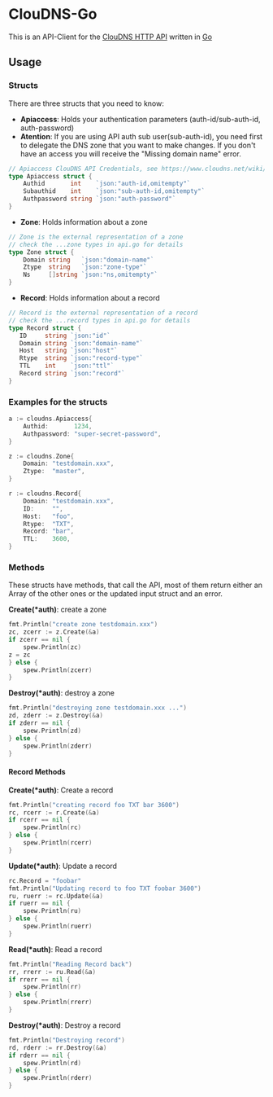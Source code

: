 # ClouDNS-Go

This is an API-Client for the [ClouDNS HTTP API](https://www.cloudns.net/wiki/article/42/) written in [Go](https://golang.org)

## Usage

### Structs

There are three structs that you need to know:

 * **Apiaccess**: Holds your authentication parameters (auth-id/sub-auth-id, auth-password)
 * **Atention**: If you are using API auth sub user(sub-auth-id), you need first to delegate the DNS zone that you want to make changes. If you don't have an access you will receive the "Missing domain name" error.
```go
// Apiaccess ClouDNS API Credentials, see https://www.cloudns.net/wiki/article/42/
type Apiaccess struct {
	Authid       int    `json:"auth-id,omitempty"`
	Subauthid    int    `json:"sub-auth-id,omitempty"`
	Authpassword string `json:"auth-password"`
}
```

 * **Zone**: Holds information about a zone
```go
// Zone is the external representation of a zone
// check the ...zone types in api.go for details
type Zone struct {
	Domain string   `json:"domain-name"`
	Ztype  string   `json:"zone-type"`
	Ns     []string `json:"ns,omitempty"`
}
```
 * **Record**: Holds information about a record
 ```go
 // Record is the external representation of a record
// check the ...record types in api.go for details
type Record struct {
	ID     string `json:"id"`
	Domain string `json:"domain-name"`
	Host   string `json:"host"`
	Rtype  string `json:"record-type"`
	TTL    int    `json:"ttl"`
	Record string `json:"record"`
}
```
 

### Examples for the structs

```go
a := cloudns.Apiaccess{
    Authid:       1234,
    Authpassword: "super-secret-password",
}

z := cloudns.Zone{
    Domain: "testdomain.xxx",
    Ztype:  "master",
}

r := cloudns.Record{
    Domain: "testdomain.xxx",
    ID:     "",
    Host:   "foo",
    Rtype:  "TXT",
    Record: "bar",
    TTL:    3600,
}
 ```

### Methods
 
These structs have methods, that call the API, most of them return either an Array of the other ones or the updated input struct and an error.


**Create(*auth)**: create a zone

```go
fmt.Println("create zone testdomain.xxx")
zc, zcerr := z.Create(&a)
if zcerr == nil {
    spew.Println(zc)
z = zc
} else {
    spew.Println(zcerr)
}
```

**Destroy(*auth)**: destroy a zone

```go
fmt.Println("destroying zone testdomain.xxx ...")
zd, zderr := z.Destroy(&a)
if zderr == nil {
    spew.Println(zd)
} else {
    spew.Println(zderr)
}
```

#### Record Methods

**Create(*auth)**: Create a record
```go
fmt.Println("creating record foo TXT bar 3600")
rc, rcerr := r.Create(&a)
if rcerr == nil {
    spew.Println(rc)
} else {
    spew.Println(rcerr)
}
```

**Update(*auth)**: Update a record
```go
rc.Record = "foobar"
fmt.Println("Updating record to foo TXT foobar 3600")
ru, ruerr := rc.Update(&a)
if ruerr == nil {
    spew.Println(ru)
} else {
    spew.Println(ruerr)
}
```

**Read(*auth)**: Read a record
```go
fmt.Println("Reading Record back")
rr, rrerr := ru.Read(&a)
if rrerr == nil {
    spew.Println(rr)
} else {
    spew.Println(rrerr)
}
```

**Destroy(*auth)**: Destroy a record
```go
fmt.Println("Destroying record")
rd, rderr := rr.Destroy(&a)
if rderr == nil {
    spew.Println(rd)
} else {
    spew.Println(rderr)
}
```